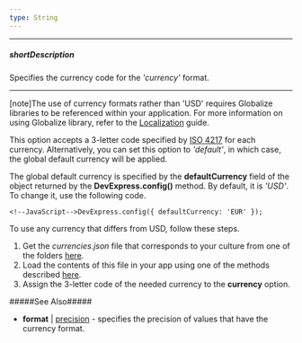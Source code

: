 ```yaml
---
type: String
---
```

---
##### shortDescription
Specifies the currency code for the *'currency'* format.

---
[note]The use of currency formats rather than 'USD' requires Globalize libraries to be referenced within your application. For more information on using Globalize library, refer to the [Localization](/concepts/10%20UI%20Widgets/80%20Common/10%20Localization '/Documentation/Guide/UI_Widgets/Common/Localization/') guide.

This option accepts a 3-letter code specified by [ISO 4217](https://www.currency-iso.org/en/home/tables/table-a1.html) for each currency. Alternatively, you can set this option to *'default'*, in which case, the global default currency will be applied.

The global default currency is specified by the **defaultCurrency** field of the object returned by the **DevExpress.config()** method. By default, it is *'USD'*. To change it, use the following code.

    <!--JavaScript-->DevExpress.config({ defaultCurrency: 'EUR' });
    
To use any currency that differs from USD, follow these steps.

1. Get the *currencies.json* file that corresponds to your culture from one of the folders [here](https://github.com/unicode-cldr/cldr-numbers-modern/tree/master/main).
2. Load the contents of this file in your app using one of the methods described [here](https://github.com/jquery/globalize/blob/master/doc/cldr.md#how-do-i-load-cldr-data-into-globalize).
3. Assign the 3-letter code of the needed currency to the **currency** option.

#####See Also#####
- **format** | [precision](/api-reference/50%20Common/Object%20Structures/format/precision.md '/Documentation/ApiReference/Common/Object_Structures/format/#precision') - specifies the precision of values that have the currency format.